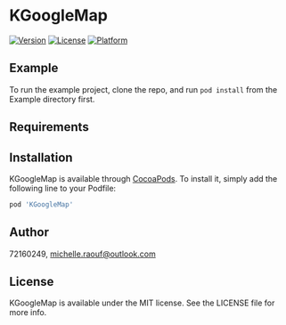 # KGoogleMap

[![Version](https://img.shields.io/cocoapods/v/KGoogleMap.svg?style=flat)](https://cocoapods.org/pods/KGoogleMap)
[![License](https://img.shields.io/cocoapods/l/KGoogleMap.svg?style=flat)](https://cocoapods.org/pods/KGoogleMap)
[![Platform](https://img.shields.io/cocoapods/p/KGoogleMap.svg?style=flat)](https://cocoapods.org/pods/KGoogleMap)

## Example

To run the example project, clone the repo, and run `pod install` from the Example directory first.

## Requirements

## Installation

KGoogleMap is available through [CocoaPods](https://cocoapods.org). To install
it, simply add the following line to your Podfile:

```ruby
pod 'KGoogleMap'
```

## Author

72160249, <michelle.raouf@outlook.com>

## License

KGoogleMap is available under the MIT license. See the LICENSE file for more info.
